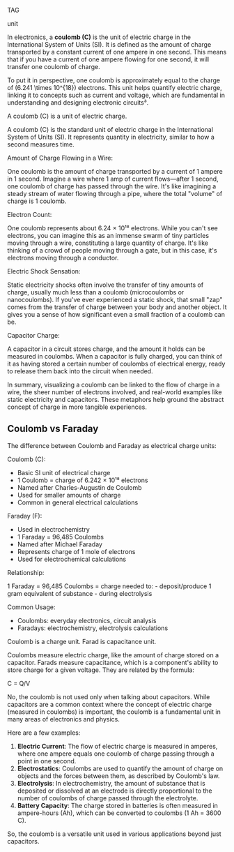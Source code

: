 TAG

unit

In electronics, a **coulomb (C)** is the unit of electric charge in the International System of Units (SI). It is defined as the amount of charge transported by a constant current of one ampere in one second. This means that if you have a current of one ampere flowing for one second, it will transfer one coulomb of charge.

To put it in perspective, one coulomb is approximately equal to the charge of \(6.241 \times 10^{18}\) electrons. This unit helps quantify electric charge, linking it to concepts such as current and voltage, which are fundamental in understanding and designing electronic circuits³.

A coulomb (C) is a unit of electric charge.

A coulomb (C) is the standard unit of electric charge in the International System of Units (SI). It represents quantity in electricity, similar to how a second measures time.

Amount of Charge Flowing in a Wire:

One coulomb is the amount of charge transported by a current of 1 ampere in 1 second. Imagine a wire where 1 amp of current flows—after 1 second, one coulomb of charge has passed through the wire. It's like imagining a steady stream of water flowing through a pipe, where the total "volume" of charge is 1 coulomb.

Electron Count:

One coulomb represents about 6.24 × 10¹⁸ electrons. While you can't see electrons, you can imagine this as an immense swarm of tiny particles moving through a wire, constituting a large quantity of charge. It's like thinking of a crowd of people moving through a gate, but in this case, it's electrons moving through a conductor.

Electric Shock Sensation:

Static electricity shocks often involve the transfer of tiny amounts of charge, usually much less than a coulomb (microcoulombs or nanocoulombs). If you've ever experienced a static shock, that small "zap" comes from the transfer of charge between your body and another object. It gives you a sense of how significant even a small fraction of a coulomb can be.

Capacitor Charge:

A capacitor in a circuit stores charge, and the amount it holds can be measured in coulombs. When a capacitor is fully charged, you can think of it as having stored a certain number of coulombs of electrical energy, ready to release them back into the circuit when needed.

In summary, visualizing a coulomb can be linked to the flow of charge in a wire, the sheer number of electrons involved, and real-world examples like static electricity and capacitors. These metaphors help ground the abstract concept of charge in more tangible experiences.

## Coulomb vs Faraday

The difference between Coulomb and Faraday as electrical charge units:

Coulomb (C):

- Basic SI unit of electrical charge
- 1 Coulomb = charge of 6.242 × 10¹⁸ electrons
- Named after Charles-Augustin de Coulomb
- Used for smaller amounts of charge
- Common in general electrical calculations

Faraday (F):

- Used in electrochemistry
- 1 Faraday = 96,485 Coulombs
- Named after Michael Faraday
- Represents charge of 1 mole of electrons
- Used for electrochemical calculations

Relationship:

1 Faraday = 96,485 Coulombs
             = charge needed to:
             - deposit/produce 1 gram equivalent of substance
             - during electrolysis

Common Usage:

- Coulombs: everyday electronics, circuit analysis
- Faradays: electrochemistry, electrolysis calculations

Coulomb is a charge unit. Farad is capacitance unit.

Coulombs measure electric charge, like the amount of charge stored on a capacitor. Farads measure capacitance, which is a component's ability to store charge for a given voltage. They are related by the formula: 

C = Q/V

No, the coulomb is not used only when talking about capacitors. While capacitors are a common context where the concept of electric charge (measured in coulombs) is important, the coulomb is a fundamental unit in many areas of electronics and physics.

Here are a few examples:

1. **Electric Current**: The flow of electric charge is measured in amperes, where one ampere equals one coulomb of charge passing through a point in one second.
2. **Electrostatics**: Coulombs are used to quantify the amount of charge on objects and the forces between them, as described by Coulomb's law.
3. **Electrolysis**: In electrochemistry, the amount of substance that is deposited or dissolved at an electrode is directly proportional to the number of coulombs of charge passed through the electrolyte.
4. **Battery Capacity**: The charge stored in batteries is often measured in ampere-hours (Ah), which can be converted to coulombs (1 Ah = 3600 C).

So, the coulomb is a versatile unit used in various applications beyond just capacitors. 
